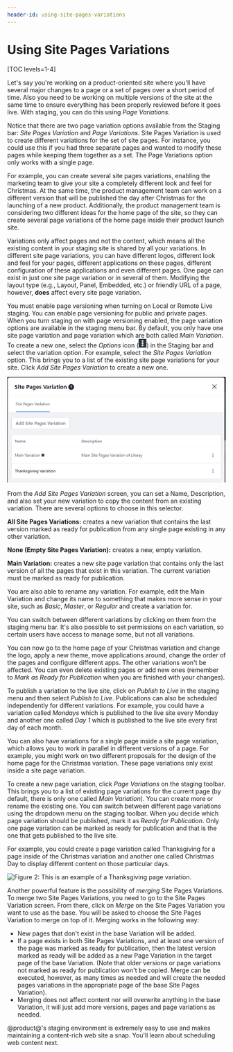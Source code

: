 ```yaml
---
header-id: using-site-pages-variations
---
```


# Using Site Pages Variations

[TOC levels=1-4]

Let's say you're working on a product-oriented site where you'll have several
major changes to a page or a set of pages over a short period of time. Also you
need to be working on multiple versions of the site at the same time to ensure
everything has been properly reviewed before it goes live. With staging, you can
do this using *Page Variations*.

Notice that there are two page variation options available from the Staging bar:
*Site Pages Variation* and *Page Variations*. Site Pages Variation is used to
create different variations for the set of site pages. For instance, you could
use this if you had three separate pages and wanted to modify these pages while
keeping them together as a set. The Page Variations option only works with a
single page.

For example, you can create several site pages variations, enabling the
marketing team to give your site a completely different look and feel for
Christmas. At the same time, the product management team can work on a different
version that will be published the day after Christmas for the launching of a
new product. Additionally, the product management team is considering two
different ideas for the home page of the site, so they can create several page
variations of the home page inside their product launch site.

Variations only affect pages and not the content, which means all the existing
content in your staging site is shared by all your variations. In different site
page variations, you can have different logos, different look and feel for your
pages, different applications on these pages, different configuration of these
applications and even different pages. One page can exist in just one site page
variation or in several of them. Modifying the layout type (e.g., Layout, Panel,
Embedded, etc.) or friendly URL of a page, however, **does** affect every site
page variation.

You must enable page versioning when turning on Local or Remote Live staging.
You can enable page versioning for public and private pages. When you turn
staging on with page versioning enabled, the page variation options are
available in the staging menu bar. By default, you only have one site page
variation and page variation which are both called *Main Variation*. To create a
new one, select the *Options* icon
(![Options](../../../images/icon-options.png)) in the Staging bar and select the
variation option. For example, select the *Site Pages Variation* option. This
brings you to a list of the existing site page variations for your site. Click
*Add Site Pages Variation* to create a new one.

![Figure 1: When selecting the *Site Pages Variation* link from the staging toolbar, you're able to add and manage your site pages variations.](../../../images/staging-page-variations.png)

From the *Add Site Pages Variation* screen, you can set a Name, Description, and
also set your new variation to copy the content from an existing variation.
There are several options to choose in this selector.

**All Site Pages Variations:** creates a new variation that contains the last
version marked as ready for publication from any single page existing in any
other variation.

**None (Empty Site Pages Variation):** creates a new, empty variation.

**Main Variation:** creates a new site page variation that contains only the
last version of all the pages that exist in this variation. The current
variation must be marked as ready for publication.

You are also able to rename any variation. For example, edit the Main Variation
and change its name to something that makes more sense in your site, such as
*Basic*, *Master*, or *Regular* and create a variation for.

You can switch between different variations by clicking on them from the staging
menu bar. It's also possible to set permissions on each variation, so certain
users have access to manage some, but not all variations.

You can now go to the home page of your Christmas variation and change the logo,
apply a new theme, move applications around, change the order of the pages and
configure different apps. The other variations won't be affected. You can even
delete existing pages or add new ones (remember to *Mark as Ready for
Publication* when you are finished with your changes).

<!--
When you delete a page, it is deleted only in the current variation. The same
happens when you add a new page. If you try to access a page which was deleted
in the current variation, Liferay informs you this page is not *enabled* in this
variation and you must enable it. To enable it, navigate to the Site
Administration &rarr; *Pages* &rarr; *Site Pages* screen. Here all the existing
pages for all the variations are shown in a tree. Pages not enabled for the
current variation are shown in a lighter color. You can also access Staging
options from the Site Pages screen by clicking the *Staging* drop-down menu
located above the pages tree.
----
Above paragraph feature did not work. Check if text is accurate or if feature
changed. This feature, however, does working when adding a page. -Cody -->

To publish a variation to the live site, click on *Publish to Live* in the
staging menu and then select *Publish to Live*. Publications can also be
scheduled independently for different variations. For example, you could have a
variation called *Mondays* which is published to the live site every Monday and
another one called *Day 1* which is published to the live site every first day
of each month.

You can also have variations for a single page inside a site page variation,
which allows you to work in parallel in different versions of a page. For
example, you might work on two different proposals for the design of the home
page for the Christmas variation. These page variations only exist inside a site
page variation.

To create a new page variation, click *Page Variations* on the staging toolbar.
This brings you to a list of existing page variations for the current page (by
default, there is only one called *Main Variation*). You can create more or
rename the existing one. You can switch between different page variations using
the dropdown menu on the staging toolbar. When you decide which page variation
should be published, mark it as *Ready for Publication*. Only one page variation
can be marked as ready for publication and that is the one that gets published
to the live site.

For example, you could create a page variation called Thanksgiving for a page
inside of the Christmas variation and another one called Christmas Day to
display different content on those particular days.

![Figure 2: This is an example of a Thanksgiving page variation.](../../../images/page-variation-thanksgiving.png)

Another powerful feature is the possibility of *merging* Site Pages Variations.
To merge two Site Pages Variations, you need to go to the Site Pages Variation
screen. From there, click on *Merge* on the Site Pages Variation you want to use
as the base. You will be asked to choose the Site Pages Variation to merge on
top of it. Merging works in the following way:

- New pages that don't exist in the base Variation will be added.
- If a page exists in both Site Pages Variations, and at least one version of
  the page was marked as ready for publication, then the latest version marked
  as ready will be added as a new Page Variation in the target page of the base
  Variation. (Note that older versions or page variations not marked as ready
  for publication won't be copied. Merge can be executed, however, as many times
  as needed and will create the needed pages variations in the appropriate page
  of the base Site Pages Variation).
- Merging does not affect content nor will overwrite anything in the base
  Variation, it will just add more versions, pages and page variations as
  needed.

@product@'s staging environment is extremely easy to use and makes maintaining a
content-rich web site a snap. You'll learn about scheduling web content next.
